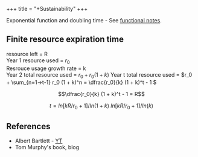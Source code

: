 +++
title = "+Sustainability"
+++

Exponential function and doubling time - See [functional notes](/notesmath/complexAnalysis/R_valued_functions/R_to_R/misc_functions/).

## Finite resource expiration time

resource left = R  
Year 1 resource used = $r_0$  
Resrouce usage growth rate = k  
Year 2 total resource used = $r_0 + r_0 (1 + k)$
Year t total resource used  = $r_0 + \sum_{n=1→t-1} r_0 (1 + k)^n = \dfrac{r_0}{k} (1 + k)^t - 1 $  

$$\dfrac{r_0}{k} (1 + k)^t - 1 = R$$

$$t = ln[kR/r_0 + 1]/ln(1+k) ~ ln[kR/r_0 + 1]/ln(k)$$



## References
- Albert Bartlett - [YT](https://www.youtube.com/watch?v=sI1C9DyIi_8)
- Tom Murphy's book, blog

 